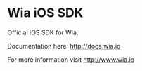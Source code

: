 # Wia iOS SDK
Official iOS SDK for Wia.

Documentation here: http://docs.wia.io

For more information visit http://www.wia.io
